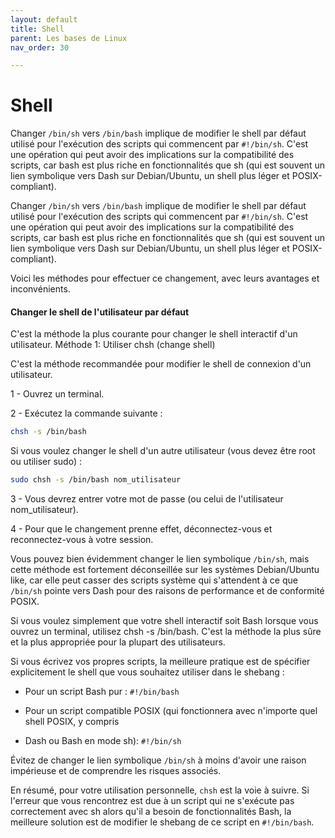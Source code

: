 ```yaml
---
layout: default
title: Shell
parent: Les bases de Linux
nav_order: 30

---
```


# Shell

Changer `/bin/sh` vers `/bin/bash` implique de modifier le shell par défaut utilisé pour l'exécution des scripts qui commencent par `#!/bin/sh`. C'est une opération qui peut avoir des implications sur la compatibilité des scripts, car bash est plus riche en fonctionnalités que sh (qui est souvent un lien symbolique vers Dash sur Debian/Ubuntu, un shell plus léger et POSIX-compliant).

Changer `/bin/sh` vers `/bin/bash` implique de modifier le shell par défaut utilisé pour l'exécution des scripts qui commencent par `#!/bin/sh`. C'est une opération qui peut avoir des implications sur la compatibilité des scripts, car bash est plus riche en fonctionnalités que sh (qui est souvent un lien symbolique vers Dash sur Debian/Ubuntu, un shell plus léger et POSIX-compliant).

Voici les méthodes pour effectuer ce changement, avec leurs avantages et inconvénients.

#### Changer le shell de l'utilisateur par défaut

C'est la méthode la plus courante pour changer le shell interactif d'un utilisateur.
Méthode 1: Utiliser chsh (change shell)

C'est la méthode recommandée pour modifier le shell de connexion d'un utilisateur.

1 - Ouvrez un terminal.

2 - Exécutez la commande suivante : 

``` bash
chsh -s /bin/bash
```

Si vous voulez changer le shell d'un autre utilisateur (vous devez être root ou utiliser sudo) : 
``` bash
sudo chsh -s /bin/bash nom_utilisateur
```

3 - Vous devrez entrer votre mot de passe (ou celui de l'utilisateur nom_utilisateur).

4 - Pour que le changement prenne effet, déconnectez-vous et reconnectez-vous à votre session.

Vous pouvez bien évidemment changer le lien symbolique `/bin/sh`, mais cette méthode est fortement déconseillée sur les systèmes Debian/Ubuntu like, car elle peut casser des scripts système qui s'attendent à ce que `/bin/sh` pointe vers Dash pour des raisons de performance et de conformité POSIX.

Si vous voulez simplement que votre shell interactif soit Bash lorsque vous ouvrez un terminal, utilisez chsh -s /bin/bash. C'est la méthode la plus sûre et la plus appropriée pour la plupart des utilisateurs.

Si vous écrivez vos propres scripts, la meilleure pratique est de spécifier explicitement le shell que vous souhaitez utiliser dans le shebang :

- Pour un script Bash pur : `#!/bin/bash`

- Pour un script compatible POSIX (qui fonctionnera avec n'importe quel shell POSIX, y compris        

- Dash ou Bash en mode sh): `#!/bin/sh`

Évitez de changer le lien symbolique `/bin/sh` à moins d'avoir une raison impérieuse et de comprendre les risques associés.

En résumé, pour votre utilisation personnelle, `chsh` est la voie à suivre. Si l'erreur que vous rencontrez est due à un script qui ne s'exécute pas correctement avec sh alors qu'il a besoin de fonctionnalités Bash, la meilleure solution est de modifier le shebang de ce script en `#!/bin/bash`.